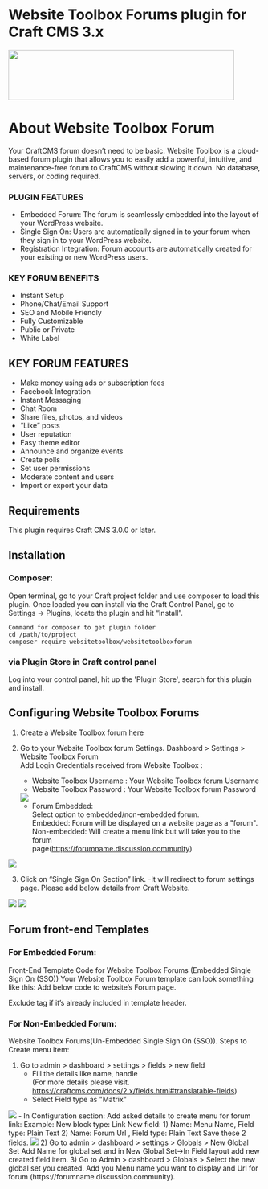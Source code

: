 # Website Toolbox Forums plugin for Craft CMS 3.x     
  
<p><img src ="https://github.com/webtoolbox/craftcms-plugin/blob/master/src/wt_logo_blue.svg" width="450" height="100"></p>  

# About Website Toolbox Forum  
  Your CraftCMS forum doesn’t need to be basic. Website Toolbox is a cloud-based forum plugin that allows you to easily add a powerful, intuitive, 
  and maintenance-free forum to CraftCMS without slowing it down. No database, servers, or coding required.
  
### PLUGIN FEATURES
* Embedded Forum: The forum is seamlessly embedded into the layout of your WordPress website.
* Single Sign On: Users are automatically signed in to your forum when they sign in to your WordPress website.
* Registration Integration: Forum accounts are automatically created for your existing or new WordPress users.

### KEY FORUM BENEFITS
* Instant Setup
* Phone/Chat/Email Support
* SEO and Mobile Friendly
* Fully Customizable
* Public or Private
* White Label

## KEY FORUM FEATURES
* Make money using ads or subscription fees
* Facebook Integration
* Instant Messaging
* Chat Room
* Share files, photos, and videos
* “Like” posts
* User reputation
* Easy theme editor
* Announce and organize events
* Create polls
* Set user permissions
* Moderate content and users
* Import or export your data

## Requirements
This plugin requires Craft CMS 3.0.0 or later.   
## Installation

### Composer:
Open terminal, go to your Craft project folder and use composer to load this plugin. Once loaded you can install via the Craft Control Panel, go to 
Settings → Plugins, locate the plugin and hit “Install”.
	
	Command for composer to get plugin folder
	cd /path/to/project
	composer require websitetoolbox/websitetoolboxforum   
	
 ### via Plugin Store in Craft control panel  
 Log into your control panel, hit up the 'Plugin Store', search for this plugin and install.

## Configuring Website Toolbox Forums
1.	Create a Website Toolbox forum <a href="create a Website Toolbox forum">here</a>    
2.	Go to your Website Toolbox forum Settings. Dashboard > Settings > Website Toolbox Forum    
	Add Login Credentials received from Website Toolbox :      
	- Website Toolbox Username : Your Website Toolbox forum Username      
	- Website Toolbox Password : Your Website Toolbox forum Password      
	
	<img src="https://github.com/webtoolbox/craftcms-plugin/blob/master/docs/img/settings.jpg" />

	- Forum Embedded:    
	Select option to embedded/non-embedded forum.      
	Embedded: Forum will be displayed on a website page as a "forum".      
	Non-embedded: Will create a menu link but will take you to the forum       
	page(https://forumname.discussion.community)  
	
<img src="https://github.com/webtoolbox/craftcms-plugin/blob/master/docs/img/update-settings.jpg" />				
 
 3.	Click on “Single Sign On Section” link. 
	-It will redirect to forum settings page. Please add below details from Craft Website.  

<img src="https://github.com/webtoolbox/craftcms-plugin/blob/master/docs/img/SSO.png" />
<img src="https://github.com/webtoolbox/craftcms-plugin/blob/master/docs/img/SSO-section.png" />

## Forum front-end Templates
### For Embedded Forum:
Front-End Template Code for Website Toolbox Forums (Embedded Single Sign On (SSO))
Your Website Toolbox  Forum template can look something like this:
	Add below code to website’s Forum page.
	<body><div id="embedForum"></div></body>
	Exclude <body> tag if it’s already included in template header.

### For Non-Embedded Forum:
Website Toolbox Forums(Un-Embedded Single Sign On (SSO)).
Steps to Create menu item:
1)	Go to admin > dashboard > settings > fields > new field
	- Fill the details like name, handle  
(For more details please visit. https://craftcms.com/docs/2.x/fields.html#translatable-fields)
	- Select Field type as "Matrix"  
<img src="https://github.com/webtoolbox/craftcms-plugin/blob/master/docs/img/unembedded_menu_step1.png" />
	- In Configuration section:
			Add asked details to create menu for forum link:
			Example:
			New block type: Link
			New field:
			1) 	Name: Menu Name, Field type: Plain Text
			2) 	Name: Forum Url , Field type: Plain Text
	Save these 2 fields.
<img src="https://github.com/webtoolbox/craftcms-plugin/blob/master/docs/img/unembedded_menu_step2.png" />
	2) Go to admin > dashboard > settings > Globals > New Global Set
		Add Name for global set and in New Global Set->In Field layout add new created field item.
	3) Go to Admin > dashboard > Globals > Select the new global set you created.
		Add you Menu name you want to display and Url for forum (https://forumname.discussion.community).



 
   
